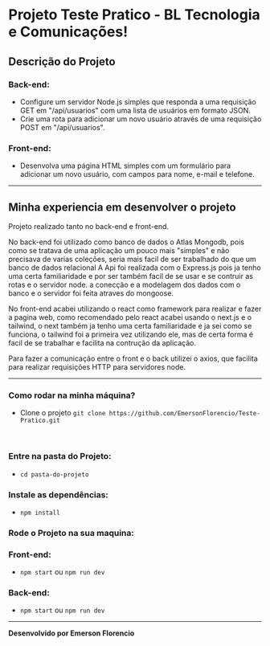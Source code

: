 # Projeto Teste Pratico - BL Tecnologia e Comunicações!

## Descrição do Projeto

### Back-end:

*  Configure um servidor Node.js simples que responda a uma requisição GET em "/api/usuarios" com uma lista de usuários em formato JSON.
* Crie uma rota para adicionar um novo usuário através de uma requisição POST em "/api/usuarios".

### Front-end:

* Desenvolva uma página HTML simples com um formulário para adicionar um novo usuário, com campos para nome, e-mail e telefone.

---

## Minha experiencia em desenvolver o projeto

Projeto realizado tanto no back-end e front-end.

No back-end foi utilizado como banco de dados o Atlas Mongodb, pois como se tratava de uma aplicação um pouco mais "simples" e não precisava de varias coleções, seria mais facil de ser trabalhado do que um banco de dados relacional
A Api foi realizada com o Express.js pois ja tenho uma certa familiaridade e por ser também facil de se usar e se contruir as rotas e o servidor node. a conecção e a modelagem dos dados com o banco e o servidor foi feita atraves do mongoose.

No front-end acabei utilizando o react como framework para realizar e fazer a pagina web, como recomendado pelo react acabei usando o next.js e o tailwind, o next também ja tenho uma certa familiaridade e ja sei como se funciona, o tailwind foi a primeira vez utilizando ele, mas de certa forma é facil de se trabalhar e facilita na contrução da aplicação.

Para fazer a comunicação entre o front e o back utilizei o axios, que facilita para realizar requisições HTTP para servidores node.

---
### Como rodar na minha máquina?

- Clone o projeto `git clone https://github.com/EmersonFlorencio/Teste-Pratico.git`
<br>

### Entre na pasta do Projeto:
- `cd pasta-do-projeto`

### Instale as dependências:

- `npm install`

### Rode o Projeto na sua maquina:
### Front-end:

- `npm start` ou `npm run dev`

### Back-end:
- `npm start` ou `npm run dev`

---

<strong>Desenvolvido por Emerson Florencio</strong>